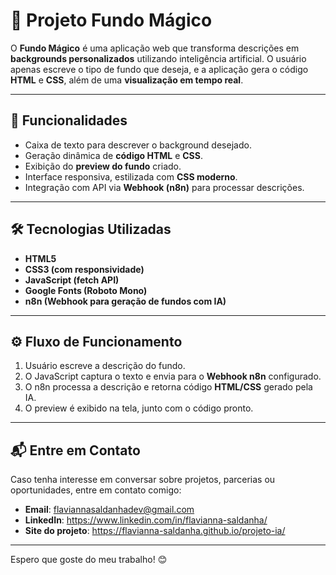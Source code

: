 # 🎨 Projeto Fundo Mágico

O **Fundo Mágico** é uma aplicação web que transforma descrições em **backgrounds personalizados** utilizando inteligência artificial. O usuário apenas escreve o tipo de fundo que deseja, e a aplicação gera o código **HTML** e **CSS**, além de uma **visualização em tempo real**.

---

## 🚀 Funcionalidades

* Caixa de texto para descrever o background desejado.
* Geração dinâmica de **código HTML** e **CSS**.
* Exibição do **preview do fundo** criado.
* Interface responsiva, estilizada com **CSS moderno**.
* Integração com API via **Webhook (n8n)** para processar descrições.

---

## 🛠️ Tecnologias Utilizadas

* **HTML5**
* **CSS3 (com responsividade)**
* **JavaScript (fetch API)**
* **Google Fonts (Roboto Mono)**
* **n8n (Webhook para geração de fundos com IA)**

---

## ⚙️ Fluxo de Funcionamento

1. Usuário escreve a descrição do fundo.
2. O JavaScript captura o texto e envia para o **Webhook n8n** configurado.
3. O n8n processa a descrição e retorna código **HTML/CSS** gerado pela IA.
4. O preview é exibido na tela, junto com o código pronto.

---

## 📬 Entre em Contato  

Caso tenha interesse em conversar sobre projetos, parcerias ou oportunidades, entre em contato comigo:  

- **Email**: flaviannasaldanhadev@gmail.com  
- **LinkedIn**: https://www.linkedin.com/in/flavianna-saldanha/
- **Site do projeto**: https://flavianna-saldanha.github.io/projeto-ia/

---

Espero que goste do meu trabalho! 😊
